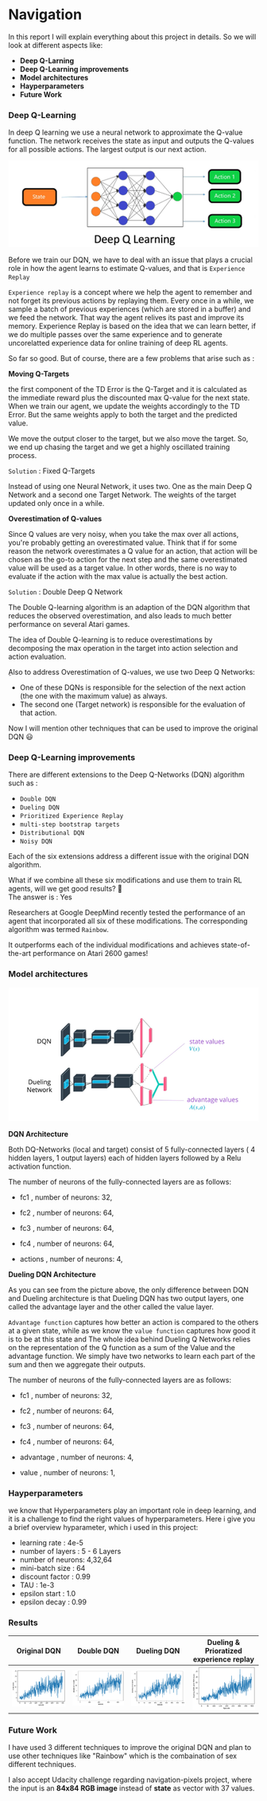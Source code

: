 [//]: # (Image References)

[dqn]: Navigation/images/dqn.jpg "dqn"
[model]: Navigation/images/DQNvsDueling.png "model"
[result]: Navigation/results/DQN.png "DQN"
[result1]: Navigation/results/Double.png "Double"
[result2]: Navigation/results/Dueling.png "Dueling"
[result3]: Navigation/results/PER.png "PER"

# Navigation

In this report I will explain everything about this project in details. So we will look at different aspects like:
- **Deep Q-Larning**
- **Deep Q-Learning improvements**
- **Model architectures**
- **Hayperparameters**
- **Future Work**


### Deep Q-Learning

In deep Q learning we use a neural network to approximate the Q-value function. The network receives the state as input  and outputs the Q-values for all possible actions. The largest output is our next action. 

![dqn][dqn]

Before we train our DQN, we have to deal with an issue that plays a crucial role in how the agent learns to estimate Q-values, and that is `Experience Replay`

`Experience replay` is a concept where we help the agent to remember and not forget its previous actions by replaying them. Every once in a while, we sample a batch of previous experiences (which are stored in a buffer) and we feed the network. That way the agent relives its past and improve its memory. Experience Replay is based on the idea that we can learn better, if we do multiple passes over the same experience and to generate uncorelatted experience data for online training of deep RL agents.

So far so good. But of course, there are a few problems that arise such as :

**Moving Q-Targets**

the first component of the TD Error is the Q-Target and it is calculated as the immediate reward plus the discounted max Q-value for the next state. When we train our agent, we update the weights accordingly to the TD Error. But the same weights apply to both the target and the predicted value. 

We move the output closer to the target, but we also move the target. So, we end up chasing the target and we get a highly oscillated training process. 

`Solution`  :  Fixed Q-Targets

Instead of using one Neural Network, it uses two. 
One as the main Deep Q Network and a second one Target Network. The weights of the target updated only once in a while.

**Overestimation of Q-values**

Since Q values are very noisy, when you take the max over all actions, you're probably getting an overestimated value.
Think that if for some reason the network overestimates a Q value for an action, that action will be chosen as the go-to action for the next step and the same overestimated value will be used as a target value. In other words, there is no way to evaluate if the action with the max value is actually the best action.

`Solution`  :  Double Deep Q Network

The Double Q-learning algorithm is an adaption of the DQN algorithm that reduces the observed overestimation, and also leads to much better performance on several Atari games.

The idea of Double Q-learning is to reduce overestimations by decomposing the max operation in the target into action selection and action evaluation.

ِAlso to address Overestimation of Q-values, we use two Deep Q Networks:
- One of these DQNs is responsible for the selection of the next action (the one with the maximum value) as always.
- The second one (Target network) is responsible for the evaluation of that action.


Now I will mention other techniques that can be used to improve the original DQN :smiley:	

### Deep Q-Learning improvements

There are different extensions to the Deep Q-Networks (DQN) algorithm such as : 
- `Double DQN` 
- `Dueling DQN`
- `Prioritized Experience Replay`
- `multi-step bootstrap targets`
- `Distributional DQN`
- `Noisy DQN`

Each of the six extensions address a different issue with the original DQN algorithm.

What if we combine all these six modifications and use them to train RL agents, will we get good results? :thinking:	
The answer is : Yes 

Researchers at Google DeepMind recently tested the performance of an agent that incorporated all six of these modifications. The corresponding algorithm was termed `Rainbow`.

It outperforms each of the individual modifications and achieves state-of-the-art performance on Atari 2600 games!


### Model architectures

![model][model]


**DQN Architecture**

Both DQ-Networks (local and target) consist of 5 fully-connected layers ( 4 hidden layers, 1 output layers) each of hidden layers followed by a Relu activation function.

The number of neurons of the fully-connected layers are as follows:

- fc1 , number of neurons: 32,
- fc2 , number of neurons: 64,
- fc3 , number of neurons: 64,
- fc4 , number of neurons: 64,

- actions , number of neurons: 4,

**Dueling DQN Architecture**

As you can see from the picture above, the only difference between DQN and Dueling architecture is that Dueling DQN has two output layers, one called the advantage layer and the other called the value layer.

`Advantage function` captures how better an action is compared to the others at a given state, while as we know the `value function` captures how good it is to be at this state and The whole idea behind Dueling Q Networks relies on the representation of the Q function as a sum of the Value and the advantage function. We simply have two networks to learn each part of the sum and then we aggregate their outputs.


The number of neurons of the fully-connected layers are as follows:

- fc1 , number of neurons: 32,
- fc2 , number of neurons: 64,
- fc3 , number of neurons: 64,
- fc4 , number of neurons: 64,

- advantage , number of neurons: 4,
- value , number of neurons: 1,


### Hayperparameters

we know that Hyperparameters play an important role in deep learning, and it is a challenge to find the right values of hyperparameters. 
Here i give you a brief overview hyparameter, which i used in this project:

- learning rate    : 4e-5 
- number of layers : 5 - 6 Layers
- number of neurons: 4,32,64
- mini-batch size  : 64
- discount factor  : 0.99  
- TAU              : 1e-3
- epsilon start    : 1.0
- epsilon decay    : 0.99

### Results

| Original DQN | Double DQN | Dueling DQN | Dueling & Prioratized experience replay |
| ---------- | ---------- | ---------- | ---------- |
|![DQN][result]|![Double][result1] | ![Dueling][result2] | ![PER][result3] | 

### Future Work

I have used 3 different techniques to improve the original DQN and plan to use other techniques like "Rainbow" which is the combaination of sex different techniques. 

I also accept Udacity challenge regarding navigation-pixels project, where the input is an **84x84 RGB image** instead of **state** as vector with 37 values. 
